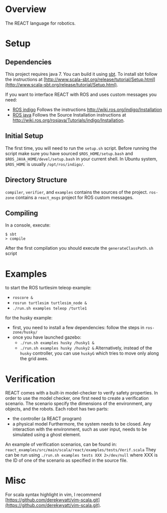 Overview
========

The REACT language for robotics.

Setup
=====

Dependencies
------------

This project requires java 7.
You can build it using [sbt](http://www.scala-sbt.org/).
To install sbt follow the instructions at [http://www.scala-sbt.org/release/tutorial/Setup.html](http://www.scala-sbt.org/release/tutorial/Setup.html).

If you want to interface REACT with ROS and uses custom messages you need:
* [ROS indigo](http://wiki.ros.org/)
  Follows the instructions http://wiki.ros.org/indigo/Installation
* [ROS java](http://wiki.ros.org/rosjava)
  Follows the Source Installation instructions at http://wiki.ros.org/rosjava/Tutorials/indigo/Installation.

Initial Setup
-------------
The first time, you will need to run the `setup.sh` script.
Before running the script make sure you have sourced `$ROS_HOME/setup.bash` and `$ROS_JAVA_HOME/devel/setup.bash` in your current shell.
In Ubuntu system, `$ROS_HOME` is usually `/opt/ros/indigo/`.

Directory Structure
-------------------
`compiler`, `verifier`, and `examples` contains the sources of the project.
`ros-zone` contains a `react_msgs` project for ROS custom messages.

Compiling
---------
In a console, execute:
```
$ sbt
> compile
```
After the first compilation you should execute the `generateClassPath.sh` script


Examples
========
to start the ROS turtlesim teleop example:
- `roscore &`
- `rosrun turtlesim turtlesim_node &`
- `./run.sh examples teleop /turtle1`

for the husky example:
- first, you need to install a few dependencies: follow the steps in `ros-zone/husky/`
- once you have launched gazebo:
  * `./run.sh examples husky /husky1 &`
  * `./run.sh examples husky /husky2 &`
Alternatively, instead of the `husky` controller, you can use `huskyG` which tries to move only along the grid axes.

Verification
============
REACT comes with a built-in model-checker to verify safety properties.
In order to use the model checker, one first need to create a verification scenario.
The scenario specify the dimensions of the environment, any objects, and the robots.
Each robot has two parts:
- the controller (a REACT program)
- a physical model
Furthermore, the system needs to be closed.
Any interaction with the environment, such as user input, needs to be simulated using a ghost element.

An example of verification scenarios, can be found in: `react_examples/src/main/scala/react/examples/tests/Verif.scala`
They can be run using `./run.sh examples tests XXX 2>/dev/null` where XXX is the ID of one of the scenario as specified in the source file.

Misc
====
For scala syntax highlight in vim, I recommend [https://github.com/derekwyatt/vim-scala.git](https://github.com/derekwyatt/vim-scala.git).
